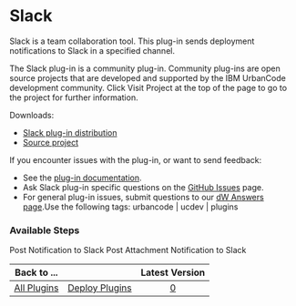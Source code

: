 
# Slack


Slack is a team collaboration tool. This plug-in sends deployment notifications to Slack in a specified channel.


The Slack plug-in is a community plug-in. Community plug-ins are open source projects that are developed and supported by the IBM UrbanCode development community. Click Visit Project at the top of the page to go to the project for further information.


Downloads:

* [Slack plug-in distribution](https://github.com/UrbanCode/Slack-UCD/releases)
* [Source project](https://github.com/UrbanCode/Slack-UCD)

If you encounter issues with the plug-in, or want to send feedback:

* See the [plug-in documentation](https://github.com/UrbanCode/Slack-UCD/blob/master/doc/IBM%20UrbanCode%20Deploy%20Slack%20Plugin.odt?raw=true).
* Ask Slack plug-in specific questions on the [GitHub Issues](https://github.com/UrbanCode/Slack-UCD/issues) page.
* For general plug-in issues, submit questions to our [dW Answers page](https://community.ibm.com/community/user/wasdevops/urbancode-discussion).Use the following tags: urbancode | ucdev | plugins


### Available Steps

Post Notification to Slack Post Attachment Notification to Slack



|Back to ...||Latest Version|
| :---: | :---: | :---: |
|[All Plugins](../../index.md)|[Deploy Plugins](../README.md)|[0]()|
